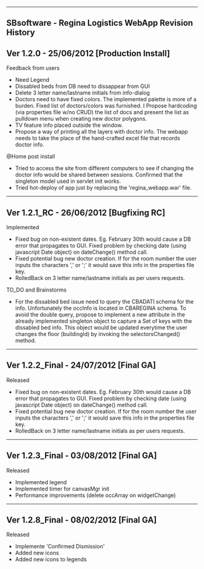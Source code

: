 ------------------------------------------------------------------------
SBsoftware - Regina Logistics WebApp
Revision History
------------------------------------------------------------------------
Ver 1.2.0 - 25/06/2012 [Production Install]
------------------------------------------------------------------------
Feedback from users
- Need Legend
- Dissabled beds from DB need to dissappear from GUI
- Delete 3 letter name/lastname initials from info-dialog
- Doctors need to have fixed colors. The implemented palette
  is more of a burden. Fixed list of doctors/colors was furnished. I
  Propose hardcoding (via properties file w/no CRUD) the  list of docs
  and present the list as pulldown menu when creating new doctor 
  polygons.
- TV feature info placed outside the window.
- Propose a way of printing all the layers with doctor info. The webapp
  needs to take the place of the hand-crafted excel file that records
  doctor info.
  
@Home post install
- Tried to access the site from different computers to see if changing
  the doctor info would be shared between sessions. Confirmed that the 
  singleton model used in servlet init works.
- Tried hot-deploy of app just by replacing the 'regina_webapp.war' file.

------------------------------------------------------------------------
Ver 1.2.1_RC - 26/06/2012 [Bugfixing RC]
------------------------------------------------------------------------
Implemented
- Fixed bug on non-existent dates. Eg. February 30th would cause a DB 
  error that propagates to GUI. Fixed problem by checking date (using 
  javascript Date object) on dateChange() method call.
- Fixed potential bug new doctor creation. If for the room number the
  user inputs the characters ',' or ';' it would save this info in the 
  properties file key.
- RolledBack on 3 letter name/lastname initials as per users requests.

TO_DO and Brainstorms
- For the dissabled bed issue need to query the CBADATI schema for the
  info. Unfortunately the occInfo is located in CBAREGINA schema. To 
  avoid the double query, propose to implement a new attribute in the 
  already implemented singleton object to capture a Set of keys with the
  dissabled bed info. This object would be updated everytime the user
  changes the floor (buildingId) by invoking the selectorsChanged()
  method.  
  
------------------------------------------------------------------------
Ver 1.2.2_Final - 24/07/2012 [Final GA]
------------------------------------------------------------------------
Released
- Fixed bug on non-existent dates. Eg. February 30th would cause a DB 
  error that propagates to GUI. Fixed problem by checking date (using 
  javascript Date object) on dateChange() method call.
- Fixed potential bug new doctor creation. If for the room number the
  user inputs the characters ',' or ';' it would save this info in the 
  properties file key.
- RolledBack on 3 letter name/lastname initials as per users requests. 

------------------------------------------------------------------------
Ver 1.2.3_Final - 03/08/2012 [Final GA]
------------------------------------------------------------------------
Released
- Implemented legend
- Implemented timer for canvasMgr init
- Performance improvements (delete occArray on widgetChange)

------------------------------------------------------------------------
Ver 1.2.8_Final - 08/02/2012 [Final GA]
------------------------------------------------------------------------
Released
- Implemente 'Confirmed Dismission'
- Added new icons
- Added new icons to legends